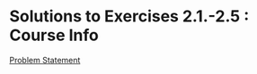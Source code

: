 # Solutions to Exercises 2.1.-2.5 : Course Info 

[Problem Statement](https://fullstackopen.com/en/part2/rendering_a_collection_modules#exercises-2-1-2-5)

